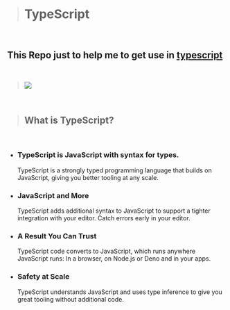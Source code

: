 > # TypeScript

<br>

## This Repo just to help me to get use in [typescript](https://www.typescriptlang.org/)

<br>

> <img src="https://res.cloudinary.com/practicaldev/image/fetch/s--2ZfVeb_e--/c_imagga_scale,f_auto,fl_progressive,h_420,q_auto,w_1000/https://dev-to-uploads.s3.amazonaws.com/uploads/articles/uf3a8y7xh8aroo95qocz.jpg"/>

<br>

> ## What is TypeScript?

<br>

- ### TypeScript is JavaScript with syntax for types. <br>

  TypeScript is a strongly typed programming language that builds on JavaScript, giving you better tooling at any scale.

- ### JavaScript and More <br>

  TypeScript adds additional syntax to JavaScript to support a tighter integration with your editor. Catch errors early in your editor.

- ### A Result You Can Trust <br>

  TypeScript code converts to JavaScript, which runs anywhere JavaScript runs: In a browser, on Node.js or Deno and in your apps.

- ### Safety at Scale <br>
  TypeScript understands JavaScript and uses type inference to give you great tooling without additional code.
